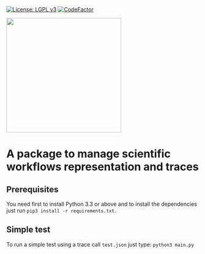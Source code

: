 [![License: LGPL v3][license-badge]](LICENSE)
[![CodeFactor][codefactor-badge]][codefactor-link]

<a href="https://workflowhub.org" target="_blank"><img src="https://workflowhub.org/assets/images/logo-horizontal.png" width="300" /></a>

# A package to manage scientific workflows representation and traces

## Prerequisites

You need first to install Python 3.3 or above and to install the 
dependencies just run `pip3 install -r requirements.txt`.

## Simple test

To run a simple test using a trace call `test.json` just type: `python3 main.py`

[license-badge]:       https://img.shields.io/badge/License-LGPL%20v3-blue.svg
[codefactor-badge]:    https://www.codefactor.io/repository/github/workflowhub/workflowhub/badge
[codefactor-link]:     https://www.codefactor.io/repository/github/workflowhub/workflowhub
